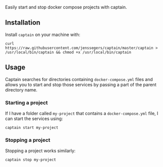 Easily start and stop docker compose projects with captain.

## Installation

Install `captain` on your machine with:

```
curl https://raw.githubusercontent.com/jenssegers/captain/master/captain > /usr/local/bin/captain && chmod +x /usr/local/bin/captain
```

## Usage

Captain searches for directories containing `docker-compose.yml` files and allows you to start and stop those services by passing a part of the parent directory name.

### Starting a project

If I have a folder called `my-project` that contains a `docker-compose.yml` file, I can start the services using:

```
captain start my-project
```

### Stopping a project

Stopping a project works similarly:

```
captain stop my-project
```

